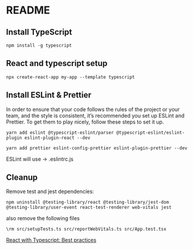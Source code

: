 # README

## Install TypeScript
``` shell
npm install -g typescript
```

## React and typescript setup
```shell
npx create-react-app my-app --template typescript
```
## Install ESLint & Prettier
In order to ensure that your code follows the rules of the project or your team, and the style is consistent, it’s recommended you set up ESLint and Prettier. To get them to play nicely, follow these steps to set it up.


``` shell
yarn add eslint @typescript-eslint/parser @typescript-eslint/eslint-plugin eslint-plugin-react --dev

yarn add prettier eslint-config-prettier eslint-plugin-prettier --dev
```
ESLint will use -> .eslintrc.js

## Cleanup

Remove test and jest dependencies:
``` shell
npm uninstall @testing-library/react @testing-library/jest-dom @testing-library/user-event react-test-renderer web-vitals jest
```
also remove the following files
``` shell
\rm src/setupTests.ts src/reportWebVitals.ts src/App.test.tsx 
```

[React with Typescript: Best practices](https://www.sitepoint.com/react-with-typescript-best-practices/)